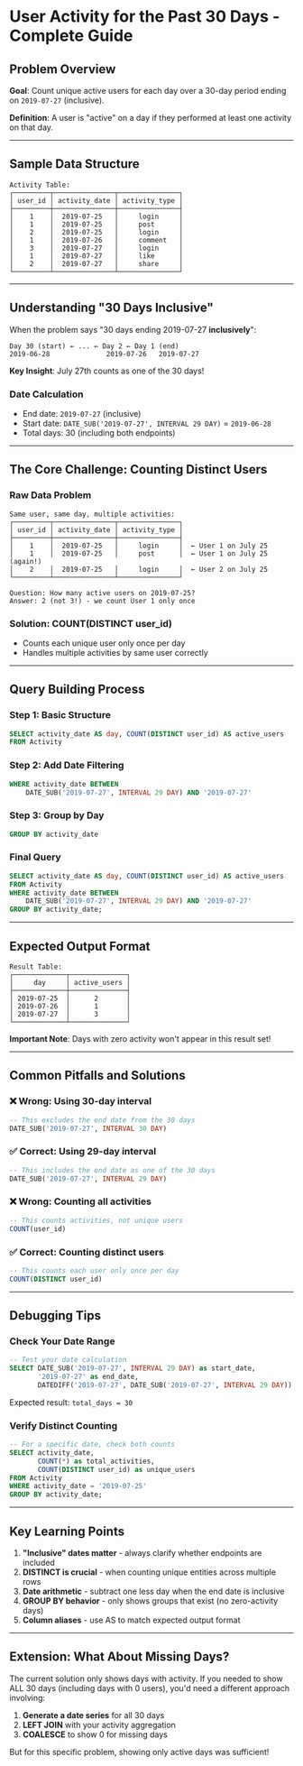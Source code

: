 # User Activity for the Past 30 Days - Complete Guide

## Problem Overview

**Goal**: Count unique active users for each day over a 30-day period ending on `2019-07-27` (inclusive).

**Definition**: A user is "active" on a day if they performed at least one activity on that day.

---

## Sample Data Structure

```
Activity Table:
┌─────────┬───────────────┬───────────────┐
│ user_id │ activity_date │ activity_type │
├─────────┼───────────────┼───────────────┤
│    1    │  2019-07-25   │     login     │
│    1    │  2019-07-25   │     post      │
│    2    │  2019-07-25   │     login     │
│    1    │  2019-07-26   │     comment   │
│    3    │  2019-07-27   │     login     │
│    1    │  2019-07-27   │     like      │
│    2    │  2019-07-27   │     share     │
└─────────┴───────────────┴───────────────┘
```

---

## Understanding "30 Days Inclusive"

When the problem says "30 days ending 2019-07-27 **inclusively**":

```
Day 30 (start) ← ... ← Day 2 ← Day 1 (end)
2019-06-28              2019-07-26   2019-07-27
```

**Key Insight**: July 27th counts as one of the 30 days!

### Date Calculation
- End date: `2019-07-27` (inclusive)
- Start date: `DATE_SUB('2019-07-27', INTERVAL 29 DAY)` = `2019-06-28`
- Total days: 30 (including both endpoints)

---

## The Core Challenge: Counting Distinct Users

### Raw Data Problem
```
Same user, same day, multiple activities:
┌─────────┬───────────────┬───────────────┐
│ user_id │ activity_date │ activity_type │
├─────────┼───────────────┼───────────────┤
│    1    │  2019-07-25   │     login     │  ← User 1 on July 25
│    1    │  2019-07-25   │     post      │  ← User 1 on July 25 (again!)
│    2    │  2019-07-25   │     login     │  ← User 2 on July 25
└─────────┴───────────────┴───────────────┘

Question: How many active users on 2019-07-25?
Answer: 2 (not 3!) - we count User 1 only once
```

### Solution: COUNT(DISTINCT user_id)
- Counts each unique user only once per day
- Handles multiple activities by same user correctly

---

## Query Building Process

### Step 1: Basic Structure
```sql
SELECT activity_date AS day, COUNT(DISTINCT user_id) AS active_users
FROM Activity
```

### Step 2: Add Date Filtering
```sql
WHERE activity_date BETWEEN 
    DATE_SUB('2019-07-27', INTERVAL 29 DAY) AND '2019-07-27'
```

### Step 3: Group by Day
```sql
GROUP BY activity_date
```

### Final Query
```sql
SELECT activity_date AS day, COUNT(DISTINCT user_id) AS active_users
FROM Activity
WHERE activity_date BETWEEN 
    DATE_SUB('2019-07-27', INTERVAL 29 DAY) AND '2019-07-27'
GROUP BY activity_date;
```

---

## Expected Output Format

```
Result Table:
┌─────────────┬──────────────┐
│     day     │ active_users │
├─────────────┼──────────────┤
│ 2019-07-25  │      2       │
│ 2019-07-26  │      1       │
│ 2019-07-27  │      3       │
└─────────────┴──────────────┘
```

**Important Note**: Days with zero activity won't appear in this result set!

---

## Common Pitfalls and Solutions

### ❌ Wrong: Using 30-day interval
```sql
-- This excludes the end date from the 30 days
DATE_SUB('2019-07-27', INTERVAL 30 DAY)
```

### ✅ Correct: Using 29-day interval
```sql
-- This includes the end date as one of the 30 days
DATE_SUB('2019-07-27', INTERVAL 29 DAY)
```

### ❌ Wrong: Counting all activities
```sql
-- This counts activities, not unique users
COUNT(user_id)
```

### ✅ Correct: Counting distinct users
```sql
-- This counts each user only once per day
COUNT(DISTINCT user_id)
```

---

## Debugging Tips

### Check Your Date Range
```sql
-- Test your date calculation
SELECT DATE_SUB('2019-07-27', INTERVAL 29 DAY) as start_date,
       '2019-07-27' as end_date,
       DATEDIFF('2019-07-27', DATE_SUB('2019-07-27', INTERVAL 29 DAY)) + 1 as total_days;
```

Expected result: `total_days = 30`

### Verify Distinct Counting
```sql
-- For a specific date, check both counts
SELECT activity_date,
       COUNT(*) as total_activities,
       COUNT(DISTINCT user_id) as unique_users
FROM Activity 
WHERE activity_date = '2019-07-25'
GROUP BY activity_date;
```

---

## Key Learning Points

1. **"Inclusive" dates matter** - always clarify whether endpoints are included
2. **DISTINCT is crucial** - when counting unique entities across multiple rows
3. **Date arithmetic** - subtract one less day when the end date is inclusive
4. **GROUP BY behavior** - only shows groups that exist (no zero-activity days)
5. **Column aliases** - use AS to match expected output format

---

## Extension: What About Missing Days?

The current solution only shows days with activity. If you needed to show ALL 30 days (including days with 0 users), you'd need a different approach involving:

1. **Generate a date series** for all 30 days
2. **LEFT JOIN** with your activity aggregation
3. **COALESCE** to show 0 for missing days

But for this specific problem, showing only active days was sufficient!